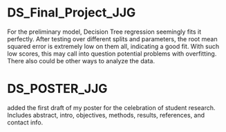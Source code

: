 # DS_Final_Project_JJG
For the preliminary model, Decision Tree regression seemingly fits it perfectly. After testing over different splits and parameters, the root mean squared error is extremely low on them all, indicating a good fit.
With such low scores, this may call into question potential problems with overfitting. There also could be other ways to analyze the data.
# DS_POSTER_JJG
 added the first draft of my poster for the celebration of student research. Includes abstract, intro, objectives, methods, results, references, and contact info.
